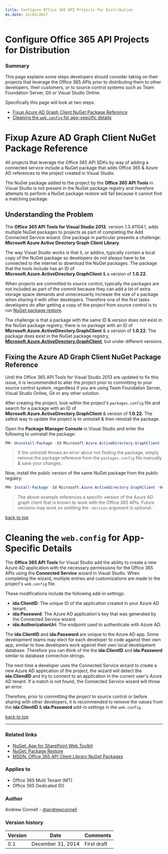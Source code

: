 ```yaml
---
title: Configure Office 365 API Projects for Distribution
ms.date: 11/03/2017
---
```

# Configure Office 365 API Projects for Distribution

### Summary ###
This page explains some steps developers should consider taking on their projects that leverage the Office 365 APIs prior to distributing them to other developers, their customers, or to source control systems such as Team Foundation Server, Git or Visual Studio Online.

Specifically this page will look at two steps:

- [Fixup Azure AD Graph Client NuGet Package Reference](#fixup-azure-ad-graph-client-nuget-package-reference)
- [Cleaning the `web.config` for app-specific details](#cleaning-the-webconfig-for-app-specific-details)

# Fixup Azure AD Graph Client NuGet Package Reference

All projects that leverage the Office 365 API SDKs by way of adding a connected service include a NuGet package that adds Office 365 & Azure AD references to the project created in Visual Studio. 

The NuGet package added to the project by the **Office 365 API Tools** in Visual Studio is not present in the NuGet package registry and therefore attempts to perform a NuGet package restore will fail because it cannot find a matching package.

## Understanding the Problem ##

The **Office 365 API Tools for Visual Studio 2013**, version 1.3.41104.1, adds multiple NuGet packages to projects as part of completing the Add Connected Service wizard. One package in particular presents a challenge: **Microsoft Azure Active Directory Graph Client Library**.

The way Visual Studio works is that it, or addins, typically contain a local copy of the NuGet package so developers do not always have to be connected to the internet to download the NuGet packages. The package that the tools include has an ID of **Microsoft.Azure.ActiveDirectory.GraphClient** & a version of **1.0.22**.

When projects are committed to source control, typically the packages are not included as part of the commit because they can add a lot of extra storage space demands and unnecessarily increase the size of a package when sharing it with other developers. Therefore one of the first tasks developers do after getting a copy of the project from source control is to run [NuGet package restore](http://docs.nuget.org/docs/reference/package-restore).

The challenge is that a package with the same ID & version does not exist in the NuGet package registry; there is no package with an ID of **Microsoft.Azure.ActiveDirectory.GraphClient** & a version of **1.0.22**. The package does exist in the NuGet package registry, **[Microsoft.Azure.ActiveDirectory.GraphClient](http://www.nuget.org/packages/Microsoft.Azure.ActiveDirectory.GraphClient)**, but under different versions.

## Fixing the Azure AD Graph Client NuGet Package Reference ##

Until the Office 365 API Tools for Visual Studio 2013 are updated to fix this issue, it is recommended to alter the project prior to committing to your source control system, regardless if you are using Team Foundation Server, Visual Studio Online, Git or any other solution.

After creating the project, look within the project's `packages.config` file and search for a package with an ID of **Microsoft.Azure.ActiveDirectory.GraphClient** & version of **1.0.22**. The safest way to update the project is to uninstall & then reinstall the package.

Open the **Package Manager Console** in Visual Studio and enter the following to uninstall the package:

  ````powershell
  PM> Uninstall-Package -Id Microsoft.Azure.ActiveDirectory.GraphClient
  ````

  > If the uninstall throws an error about not finding the package, simply remove the package reference from the `packages.config` file manually & save your changes.

Now, install the public version of the same NuGet package from the public registry:

  ````powershell
  PM> Install-Package -Id Microsoft.Azure.ActiveDirectory.GraphClient -Version 2.0.2
  ````

  > The above example references a specific version of the Azure AD graph client that is known to work with the Office 365 APIs. Future versions may work so omitting the `-Version` argument is optional.

[back to top](#configure-office-365-api-projects-for-distribution)

# Cleaning the `web.config` for App-Specific Details

The **Office 365 API Tools** for Visual Studio add the ability to create a new Azure AD application with the necessary permissions for the Office 365 APIs using the **Connected Service** wizard in Visual Studio. When completing the wizard, multiple entries and customizations are made to the project's `web.config` file.

These modifications include the following add-in settings:

- **ida:ClientID**: The unique ID of the application created in your Azure AD tenant.
- **ida:Password**: The Azure AD application's key that was generated by the Connected Service wizard.
- **ida:AuthorizationUri**: The endpoint used to authenticate with Azure AD.

The **ida:ClientID** and **ida:Password** are unique to the Azure AD app. Some development teams may elect for each developer to code against their own app, similar to how developers work against their own local development database. Therefore you can think of the the **ida:ClientID** and **ida:Password** similar to database connection strings. 

The next time a developer uses the Connected Service wizard to create a new Azure AD application of the project, the wizard will detect the **ida:CliendID** and try to connect to an application in the current user's Azure AD tenant. If a match is not found, the Connected Service wizard will throw an error.

Therefore, prior to committing the project to source control or before sharing with other developers, it is recommended to remove the values from the **ida:ClientID** & **ida:Password** add-in settings in the `web.config`.

[back to top](#configure-office-365-api-projects-for-distribution)

----------

### Related links ###
- [NuGet: App for SharePoint Web Toolkit](http://www.nuget.org/packages/AppForSharePointWebToolkit)
- [NuGet: Package Restore](http://docs.nuget.org/docs/reference/package-restore)
- [MSDN: Office 365 API Client Library NuGet Packages](http://msdn.microsoft.com/office/office365/HowTo/adding-service-to-your-Visual-Studio-project#O365NuGets)

### Applies to ###
-  Office 365 Multi Tenant (MT)
-  Office 365 Dedicated (D)

### Author
Andrew Connell - [@andrewconnell](https://twitter.com/andrewconnell)

### Version history ###
Version  | Date | Comments
---------| -----| --------
0.1  | December 31, 2014 | First draft


